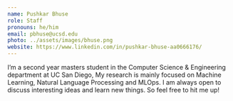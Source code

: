 ```yaml
---
name: Pushkar Bhuse
role: Staff
pronouns: he/him
email: pbhuse@ucsd.edu
photo: ../assets/images/bhuse.png
website: https://www.linkedin.com/in/pushkar-bhuse-aa0666176/
---
```

I’m a second year masters student in the Computer Science & Engineering department at UC San Diego, My research is mainly focused on Machine Learning, Natural Language Processing and MLOps. I am always open to discuss interesting ideas and learn new things. So feel free to hit me up!
